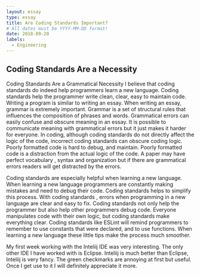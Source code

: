 ```yaml
---
layout: essay
type: essay
title: Are Coding Standards Important?
# All dates must be YYYY-MM-DD format!
date: 2018-09-20
labels:
  - Engineering
---
```




## Coding Standards Are a Necessity

Coding Standards Are a Grammatical Necessity
I believe that coding standards do indeed help programmers learn a new language. Coding standards help the programmer write clean, clear, easy to maintain code. Writing a program is similar to writing an essay. When writing an essay, grammar is extremely important. Grammar is a set of structural rules that influences the composition of phrases and words. Grammatical errors can easily confuse and obscure meaning in an essay. It is possible to communicate meaning with grammatical errors but it just makes it harder for everyone. In coding, although coding standards do not directly affect the logic of the code, incorrect coding standards can obscure coding logic. Poorly formatted code is hard to debug, and maintain. Poorly formatted code is a distraction from the actual logic of the code. A paper may have perfect vocabulary , syntax and organization but if there are grammatical errors readers will get distracted by the errors. 

	
  Coding standards are especially helpful when learning a new language. When learning a new language programmers are constantly making mistakes and need to debug their code. Coding standards helps to simplify this process. With coding standards , errors when programming in a new language are clear and easy to fix. Coding standards not only help the programmer but also help other programmers debug code. Everyone manipulates code with their own logic, but coding standards make everything clear. Coding standards like ESLint will remind programmers to remember to use constants that were declared, and to use functions. When learning a new language these little tips make the process much smoother. 
  

  My first week working with the Inteliij IDE was very interesting. The only other IDE I have worked with is Eclipse. Inteliij is much better than Eclipse, Inteliij is very fancy. The green checkmarks are annoying at first but useful. Once I get use to it I will definitely appreciate it more. 
	
